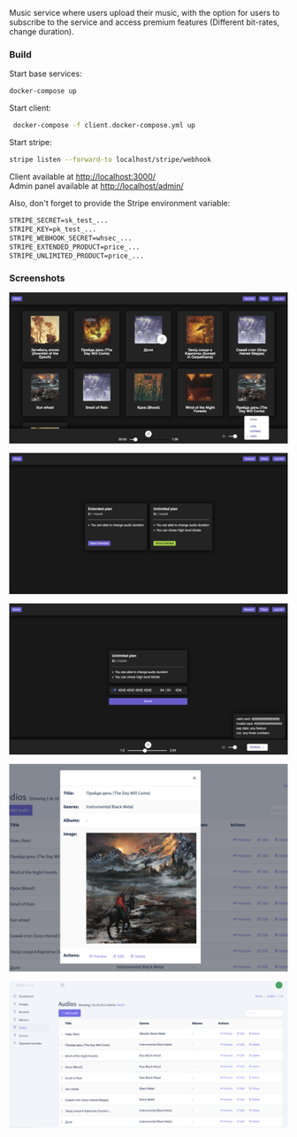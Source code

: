 
Music service where users upload their music, with the option for
users to subscribe to the service and access premium features (Different bit-rates, change duration).

### Build

Start base services:
```bash
docker-compose up
```

Start client:
```bash
 docker-compose -f client.docker-compose.yml up
```

Start stripe:
```bash
stripe listen --forward-to localhost/stripe/webhook
```

Client available at [http://localhost:3000/](http://localhost:3000/) </br>
Admin panel available at [http://localhost/admin/](http://localhost/admin/) </br>

Also, don't forget to provide the Stripe environment variable:
```env
STRIPE_SECRET=sk_test_...
STRIPE_KEY=pk_test_...
STRIPE_WEBHOOK_SECRET=whsec_...
STRIPE_EXTENDED_PRODUCT=price_...
STRIPE_UNLIMITED_PRODUCT=price_...
```

### Screenshots

![home](./docs/home.png)

![plans](./docs/plans.png)

![checkout](./docs/checkout.png)

![admin-detail](./docs/admin-detail.png)

![admin-audios](./docs/admin-audios.png)
